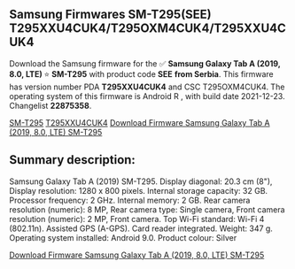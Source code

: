<h2>Samsung Firmwares SM-T295(SEE) T295XXU4CUK4/T295OXM4CUK4/T295XXU4CUK4</h2>
Download the Samsung firmware for the ✅ <strong>Samsung Galaxy Tab A (2019, 8.0, LTE) </strong> ⭐ <strong>SM-T295</strong> with product code <strong>SEE</strong> <strong> from Serbia</strong>. This firmware has version number PDA <strong>T295XXU4CUK4</strong> and CSC T295OXM4CUK4. The operating system of this firmware is Android R , with build date 2021-12-23. Changelist <strong>22875358</strong>.

[SM-T295](https://samfirm.shop/samsung/model/SM-T295)
[T295XXU4CUK4](https://samfirm.shop/samsung/pda/T295XXU4CUK4)
[Download Firmware Samsung Galaxy Tab A (2019, 8.0, LTE) SM-T295](https://samfirm.shop/samsung/firmware/485051)
<h2>Summary description:</h2>
<p>Samsung Galaxy Tab A (2019) SM-T295. Display diagonal: 20.3 cm (8"), Display resolution: 1280 x 800 pixels. Internal storage capacity: 32 GB. Processor frequency: 2 GHz. Internal memory: 2 GB. Rear camera resolution (numeric): 8 MP, Rear camera type: Single camera, Front camera resolution (numeric): 2 MP, Front camera. Top Wi-Fi standard: Wi-Fi 4 (802.11n). Assisted GPS (A-GPS). Card reader integrated. Weight: 347 g. Operating system installed: Android 9.0. Product colour: Silver</p>


[Download Firmware Samsung Galaxy Tab A (2019, 8.0, LTE) SM-T295](https://samfirm.shop/samsung/firmware/485051)
